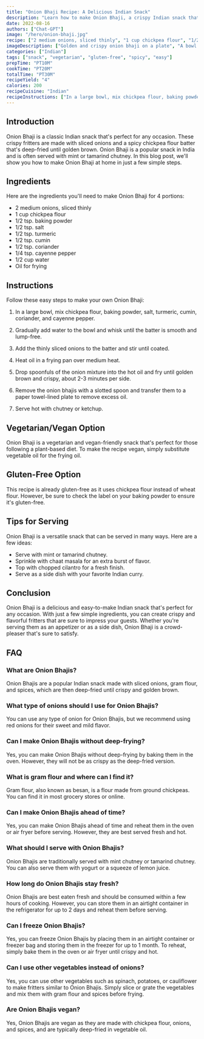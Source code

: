 ```yaml
---
title: "Onion Bhaji Recipe: A Delicious Indian Snack"
description: "Learn how to make Onion Bhaji, a crispy Indian snack that's perfect for any occasion. This recipe is easy to follow and requires just a few ingredients."
date: 2022-08-16
authors: ["Chat-GPT"]
image: "/hero/onion-bhaji.jpg"
recipe: ["2 medium onions, sliced thinly", "1 cup chickpea flour", "1/2 tsp. baking powder", "1/2 tsp. salt", "1/2 tsp. turmeric", "1/2 tsp. cumin", "1/2 tsp. coriander", "1/4 tsp. cayenne pepper", "1/2 cup water", "Oil for frying"]
imageDescription: ["Golden and crispy onion bhaji on a plate", "A bowl of chickpea flour", "Sliced onions and spices", "A frying pan with hot oil"]
categories: ["Indian"]
tags: ["snack", "vegetarian", "gluten-free", "spicy", "easy"]
prepTime: "PT10M"
cookTime: "PT20M"
totalTime: "PT30M"
recipeYield: "4"
calories: 200
recipeCuisine: "Indian"
recipeInstructions: ["In a large bowl, mix chickpea flour, baking powder, salt, turmeric, cumin, coriander, and cayenne pepper.", "Add water gradually and whisk until the batter is smooth and lump-free.", "Add thinly sliced onions to the batter and stir until coated.", "Heat oil in a frying pan over medium heat.", "Drop spoonfuls of the onion mixture into the hot oil and fry until golden brown and crispy, about 2-3 minutes per side.", "Remove the onion bhajis with a slotted spoon and transfer them to a paper towel-lined plate to remove excess oil.", "Serve hot with chutney or ketchup."]
---
```


## Introduction

Onion Bhaji is a classic Indian snack that's perfect for any occasion. These crispy fritters are made with sliced onions and a spicy chickpea flour batter that's deep-fried until golden brown. Onion Bhaji is a popular snack in India and is often served with mint or tamarind chutney. In this blog post, we'll show you how to make Onion Bhaji at home in just a few simple steps.

## Ingredients

Here are the ingredients you'll need to make Onion Bhaji for 4 portions:

- 2 medium onions, sliced thinly
- 1 cup chickpea flour
- 1/2 tsp. baking powder
- 1/2 tsp. salt
- 1/2 tsp. turmeric
- 1/2 tsp. cumin
- 1/2 tsp. coriander
- 1/4 tsp. cayenne pepper
- 1/2 cup water
- Oil for frying

## Instructions

Follow these easy steps to make your own Onion Bhaji:

1. In a large bowl, mix chickpea flour, baking powder, salt, turmeric, cumin, coriander, and cayenne pepper.

2. Gradually add water to the bowl and whisk until the batter is smooth and lump-free.

3. Add the thinly sliced onions to the batter and stir until coated.

4. Heat oil in a frying pan over medium heat.

5. Drop spoonfuls of the onion mixture into the hot oil and fry until golden brown and crispy, about 2-3 minutes per side.

6. Remove the onion bhajis with a slotted spoon and transfer them to a paper towel-lined plate to remove excess oil.

7. Serve hot with chutney or ketchup.

## Vegetarian/Vegan Option

Onion Bhaji is a vegetarian and vegan-friendly snack that's perfect for those following a plant-based diet. To make the recipe vegan, simply substitute vegetable oil for the frying oil.

## Gluten-Free Option

This recipe is already gluten-free as it uses chickpea flour instead of wheat flour. However, be sure to check the label on your baking powder to ensure it's gluten-free.

## Tips for Serving

Onion Bhaji is a versatile snack that can be served in many ways. Here are a few ideas:

- Serve with mint or tamarind chutney.
- Sprinkle with chaat masala for an extra burst of flavor.
- Top with chopped cilantro for a fresh finish.
- Serve as a side dish with your favorite Indian curry.

## Conclusion

Onion Bhaji is a delicious and easy-to-make Indian snack that's perfect for any occasion. With just a few simple ingredients, you can create crispy and flavorful fritters that are sure to impress your guests. Whether you're serving them as an appetizer or as a side dish, Onion Bhaji is a crowd-pleaser that's sure to satisfy.

## FAQ

### What are Onion Bhajis?

Onion Bhajis are a popular Indian snack made with sliced onions, gram flour, and spices, which are then deep-fried until crispy and golden brown.

### What type of onions should I use for Onion Bhajis?

You can use any type of onion for Onion Bhajis, but we recommend using red onions for their sweet and mild flavor.

### Can I make Onion Bhajis without deep-frying?

Yes, you can make Onion Bhajis without deep-frying by baking them in the oven. However, they will not be as crispy as the deep-fried version.

### What is gram flour and where can I find it?

Gram flour, also known as besan, is a flour made from ground chickpeas. You can find it in most grocery stores or online.

### Can I make Onion Bhajis ahead of time?

Yes, you can make Onion Bhajis ahead of time and reheat them in the oven or air fryer before serving. However, they are best served fresh and hot.

### What should I serve with Onion Bhajis?

Onion Bhajis are traditionally served with mint chutney or tamarind chutney. You can also serve them with yogurt or a squeeze of lemon juice.

### How long do Onion Bhajis stay fresh?

Onion Bhajis are best eaten fresh and should be consumed within a few hours of cooking. However, you can store them in an airtight container in the refrigerator for up to 2 days and reheat them before serving.

### Can I freeze Onion Bhajis?

Yes, you can freeze Onion Bhajis by placing them in an airtight container or freezer bag and storing them in the freezer for up to 1 month. To reheat, simply bake them in the oven or air fryer until crispy and hot.

### Can I use other vegetables instead of onions?

Yes, you can use other vegetables such as spinach, potatoes, or cauliflower to make fritters similar to Onion Bhajis. Simply slice or grate the vegetables and mix them with gram flour and spices before frying.

### Are Onion Bhajis vegan?

Yes, Onion Bhajis are vegan as they are made with chickpea flour, onions, and spices, and are typically deep-fried in vegetable oil.